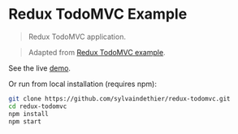 # Redux TodoMVC Example

> Redux TodoMVC application.

> Adapted from [Redux TodoMVC example](https://github.com/rackt/redux/tree/master/examples/todomvc/).

See the live [demo](https://sylvaindethier.github.io/redux-todomvc/).

Or run from local installation (requires npm):

```bash
git clone https://github.com/sylvaindethier/redux-todomvc.git
cd redux-todomvc
npm install
npm start
```
